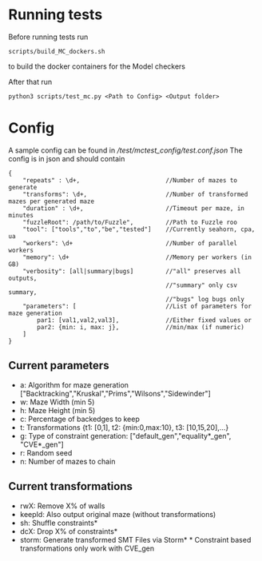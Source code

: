 # Running tests
Before running tests run 
```
scripts/build_MC_dockers.sh
```
 to build the docker containers for the Model checkers

After that run 
```
python3 scripts/test_mc.py <Path to Config> <Output folder>
```
# Config
A sample config can be found in */test/mctest_config/test.conf.json*
The config is in json and should contain 
```
{
    "repeats" : \d+,                        //Number of mazes to generate
    "transforms": \d+,                      //Number of transformed mazes per generated maze
    "duration" : \d+,                       //Timeout per maze, in minutes
    "fuzzleRoot": /path/to/Fuzzle",         //Path to Fuzzle roo
    "tool": ["tools","to","be","tested"]    //Currently seahorn, cpa, ua
    "workers": \d+                          //Number of parallel workers
    "memory": \d+                           //Memory per workers (in GB)
    "verbosity": [all|summary|bugs]         //"all" preserves all outputs,
                                            //"summary" only csv summary,
                                            //"bugs" log bugs only
    "parameters": [                         //List of parameters for maze generation
        par1: [val1,val2,val3],             //Either fixed values or 
        par2: {min: i, max: j},             //min/max (if numeric)
    ]
}
```
## Current parameters
- a: Algorithm for maze generation ["Backtracking","Kruskal","Prims","Wilsons","Sidewinder"]
- w: Maze Width (min 5)
- h: Maze Height (min 5)
- c: Percentage of backedges to keep 
- t: Transformations {t1: [0,1], t2: {min:0,max:10}, t3: [10,15,20],...}
- g: Type of constraint generation: ["default_gen","equality\*_gen", "CVE\*_gen"]              
- r: Random seed
- n: Number of mazes to chain 

## Current transformations
- rwX: Remove X% of walls
- keepId: Also output original maze (without transformations)
- sh: Shuffle constraints*
- dcX: Drop X% of constraints*
- storm: Generate transformed SMT Files via Storm*
\* Constraint based transformations only work with CVE_gen